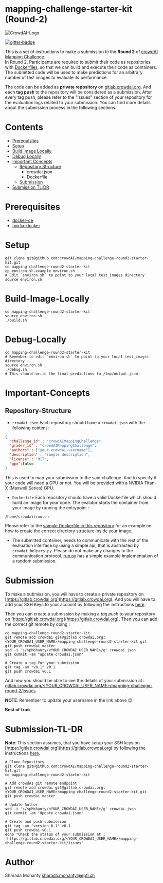 # mapping-challenge-starter-kit (Round-2)
![CrowdAI-Logo](https://github.com/crowdAI/crowdai/raw/master/app/assets/images/misc/crowdai-logo-smile.svg?sanitize=true)

[![gitter-badge](https://badges.gitter.im/crowdAI/crowdai-mapping-challenge.png)](https://gitter.im/crowdAI/crowdai-mapping-challenge)

This is a set of instructions to make a submission to the **Round 2** of [crowdAI Mapping Challenge](https://www.crowdai.org/challenges/mapping-challenge).   
In Round 2, Participants are required to submit their code as repositories with [Dockerfiles](https://docs.docker.com/engine/reference/builder/), so that we can build and execute their code as containers. The submitted code will be used to make predictions for an arbitrary number of test images to evaluate its performance. 

The code can be added as **private repository** on [gitlab.crowdai.org](https://gitlab.crowdai.org). And each **tag push** to the repository will be considered as a submission. After every tag push, please refer to the "Issues" section of your repository for the evaluation logs related to your submission. You can find more details about the submission process in the following sections.


# Contents
* [Prerequisites](#prerequisites)
* [Setup](#setup)
* [Build Image Locally](#build-image-locally)
* [Debug Locally](#debug-locally)
* [Important Concepts](#important-concepts)
  - [Repository Structure](#repository-structure)
    - crowdai.json
    - Dockerfile
  - [Submission](#submission)
* [Submission TL;DR](#submission-tl-dr)

# Prerequisites
* [docker-ce](https://docs.docker.com/install/)
* [nvidia-docker](https://github.com/NVIDIA/nvidia-docker#quickstart)

# Setup
```
git clone git@github.com:crowdAI/mapping-challenge-round2-starter-kit.git
cd mapping-challenge-round2-starter-kit
cp environ.sh.example environ.sh
# Edit `environ.sh` to point to your local test_images directory
source environ.sh
```

# Build-Image-Locally
```
cd mapping-challenge-round2-starter-kit
source environ.sh
./build.sh
```

# Debug-Locally 
```
cd mapping-challenge-round2-starter-kit
# Remember to edit `environ.sh` to point to your local test_images directory
source environ.sh
./debug.sh
# This should write the final predictions to /tmp/output.json
```

# Important-Concepts

## Repository-Structure
* `crowdai.json`
  Each repository should have a `crowdai.json` with the following content : 
```json
{
  "challenge_id" : "crowdAIMappingChallenge",
  "grader_id" : "crowdAIMappingChallenge",
  "authors" : ["your-crowdai-username"],
  "description" : "sample description",
  "license" : "MIT",
  "gpu":false
}
```
This is used to map your submission to the said challenge. And to specify if your code will need a GPU or not.
You will be provided with a NVIDIA Titan-X (Maxwell Series) GPU.

* `Dockerfile`
Each repository should have a valid Dockerfile which should build an image for your code.
The evalutor starts the container from your image by running the entrypoint : 
```
/home/crowdai/run.sh
```
Please refer to the [sample Dockerfile in this repository](Dockerfile) for an example on how to 
create the correct directory structure inside your image.

* The submitted container, needs to communicate with the rest of the evaluation interface by 
using a simple api, that is abstracted by `crowdai_helpers.py`. Please do not make any changes to 
the communication protocol. [run.py](run.py) has a simple example implementation of a random submission.


# Submission 
To make a submission, you will have to create a private repository on [https://gitlab.crowdai.org](https://gitlab.crowdai.org). And you will have to add your SSH Keys to your account by 
following the instructions [here](https://docs.gitlab.com/ee/gitlab-basics/create-your-ssh-keys.html).   

Then you can create a submission by making a *tag push* to your repository on [https://gitlab.crowdai.org](https://gitlab.crowdai.org).
Then you can add the correct git remote by doing : 

```
cd mapping-challenge-round2-starter-kit
git remote add crowdai git@gitlab.crowdai.org:<YOUR_CROWDAI_USER_NAME>/mapping-challenge-round2-starter-kit.git
git push crowdai master
sed -i 's/spMohanty/<YOUR_CROWDAI_USER_NAME>/g' crowdai.json
git commit -am "update crowdai.json"

# Create a tag for your submission
git tag -am "v0.1" v0.1
git push crowdai v0.1
```
And now you should be able to see the details of your submission at : 
[gitlab.crowdai.org/<YOUR_CROWDAI_USER_NAME>/mapping-challenge-round-2/issues](gitlab.crowdai.org/<YOUR_CROWDAI_USER_NAME>/mapping-challenge-round-2/issues)

**NOTE**: Remember to update your username in the link above :wink:

**Best of Luck** 

# Submission-TL-DR
**Note**: This section assumes, that you have setup your SSH keys on [https://gitlab.crowdai.org](https://gitlab.crowdai.org) by following the instructions [here](https://docs.gitlab.com/ee/gitlab-basics/create-your-ssh-keys.html).
```
# Clone Repository 
git clone git@github.com:crowdAI/mapping-challenge-round2-starter-kit.git
cd mapping-challenge-round2-starter-kit

# Add crowdAI git remote endpoint
git remote add crowdai git@gitlab.crowdai.org:<YOUR_CROWDAI_USER_NAME>/mapping-challenge-round2-starter-kit.git
git push crowdai master

# Update Author
sed -i 's/spMohanty/<YOUR_CROWDAI_USER_NAME>/g' crowdai.json
git commit -am "Update crowdai.json"

# Create and push submission
git tag -am "version 0.1" v0.1
git push crowdai v0.1
echo "Check the status of your submission at : 'https://gitlab.crowdai.org/<YOUR_CROWDAI_USER_NAME>/mapping-challenge-round2-starter-kit/issues"
```

# Author
Sharada Mohanty <sharada.mohanty@epfl.ch>
